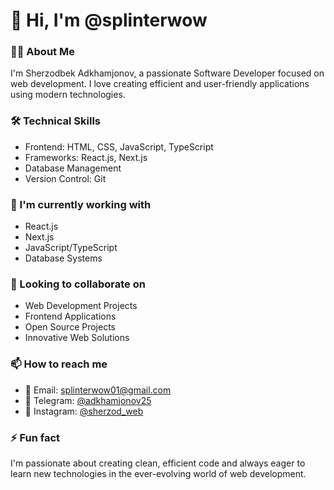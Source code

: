 # 👋 Hi, I'm @splinterwow

### 👨‍💻 About Me
I'm Sherzodbek Adkhamjonov, a passionate Software Developer focused on web development. I love creating efficient and user-friendly applications using modern technologies.

### 🛠 Technical Skills
- Frontend: HTML, CSS, JavaScript, TypeScript
- Frameworks: React.js, Next.js
- Database Management
- Version Control: Git

### 🌱 I'm currently working with
- React.js
- Next.js
- JavaScript/TypeScript
- Database Systems

### 💼 Looking to collaborate on
- Web Development Projects
- Frontend Applications
- Open Source Projects
- Innovative Web Solutions

### 📫 How to reach me
- 📧 Email: splinterwow01@gmail.com
- 💬 Telegram: [@adkhamjonov25](https://t.me/adkhamjonov25)
- 📱 Instagram: [@sherzod_web](https://instagram.com/sherzod_web)

### ⚡ Fun fact
I'm passionate about creating clean, efficient code and always eager to learn new technologies in the ever-evolving world of web development.

<!---
splinterwow/splinterwow is a ✨ special ✨ repository because its `README.md` (this file) appears on your GitHub profile.
You can click the Preview link to take a look at your changes.
--->
